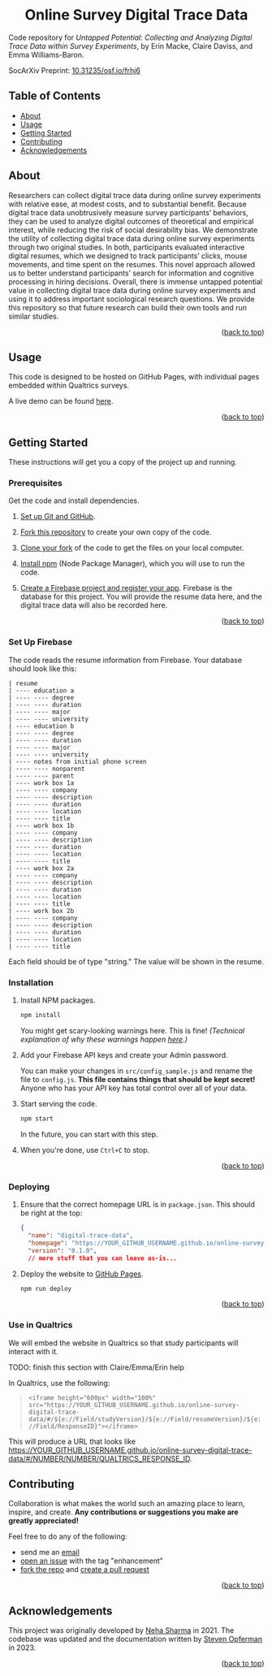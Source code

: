 <!--
# Steven G. Opferman | steven.g.opferman@gmail.com
# Adapted from:
#   https://github.com/othneildrew/Best-README-Template/
#   https://github.com/kylelobo/The-Documentation-Compendium/
-->

<h1 align="center">Online Survey Digital Trace Data</h1>
<div id="top"></div>

<p align="left">
Code repository for <em>Untapped Potential: Collecting and Analyzing Digital Trace Data within Survey Experiments</em>, by Erin Macke, Claire Daviss, and Emma Williams-Baron.

SocArXiv Preprint: [10.31235/osf.io/frhj6](10.31235/osf.io/frhj6)
</p>

## Table of Contents

- [About](#about)
- [Usage](#usage)
- [Getting Started](#getting_started)
- [Contributing](#contributing)
- [Acknowledgements](#acknowledgements)

## About <a name="about"></a>

Researchers can collect digital trace data during online survey experiments with relative ease, at modest costs, and to substantial benefit. Because digital trace data unobtrusively measure survey participants’ behaviors, they can be used to analyze digital outcomes of theoretical and empirical interest, while reducing the risk of social desirability bias. We demonstrate the utility of collecting digital trace data during online survey experiments through two original studies. In both, participants evaluated interactive digital resumes, which we designed to track participants’ clicks, mouse movements, and time spent on the resumes. This novel approach allowed us to better understand participants’ search for information and cognitive processing in hiring decisions. Overall, there is immense untapped potential value in collecting digital trace data during online survey experiments and using it to address important sociological research questions. We provide this repository so that future research can build their own tools and run similar studies.

<p align="right">(<a href="#top">back to top</a>)</p>

## Usage <a name="usage"></a>

This code is designed to be hosted on GitHub Pages, with individual pages embedded within Qualtrics surveys.

A live demo can be found [here](https://thefirstquestion.github.io/online-survey-digital-trace-data/#/).

<p align="right">(<a href="#top">back to top</a>)</p>

## Getting Started <a name="getting_started"></a>

These instructions will get you a copy of the project up and running.

### Prerequisites

Get the code and install dependencies.

1. [Set up Git and GitHub](https://docs.github.com/en/get-started/quickstart/set-up-git).

2. [Fork this repository](https://docs.github.com/en/get-started/quickstart/fork-a-repo) to create your own copy of the code.

3. [Clone your fork](https://docs.github.com/en/get-started/quickstart/fork-a-repo#cloning-your-forked-repository) of the code to get the files on your local computer.

4. [Install npm](https://docs.npmjs.com/downloading-and-installing-node-js-and-npm) (Node Package Manager), which you will use to run the code.

5. [Create a Firebase project and register your app](https://firebase.google.com/docs/web/setup#create-firebase-project-and-app). Firebase is the database for this project. You will provide the resume data here, and the digital trace data will also be recorded here.

<p align="right">(<a href="#top">back to top</a>)</p>

### Set Up Firebase

The code reads the resume information from Firebase. Your database should look like this:

```text
| resume
| ---- education a
| ---- ---- degree
| ---- ---- duration
| ---- ---- major
| ---- ---- university
| ---- education b
| ---- ---- degree
| ---- ---- duration
| ---- ---- major
| ---- ---- university
| ---- notes from initial phone screen 
| ---- ---- nonparent
| ---- ---- parent
| ---- work box 1a
| ---- ---- company
| ---- ---- description
| ---- ---- duration
| ---- ---- location
| ---- ---- title
| ---- work box 1b
| ---- ---- company
| ---- ---- description
| ---- ---- duration
| ---- ---- location
| ---- ---- title
| ---- work box 2a
| ---- ---- company
| ---- ---- description
| ---- ---- duration
| ---- ---- location
| ---- ---- title
| ---- work box 2b
| ---- ---- company
| ---- ---- description
| ---- ---- duration
| ---- ---- location
| ---- ---- title
```

Each field should be of type "string." The value will be shown in the resume.

### Installation

1. Install NPM packages.

    ```sh
    npm install
    ```

    You might get scary-looking warnings here. This is fine! _(Technical explanation of why these warnings happen [here](https://overreacted.io/npm-audit-broken-by-design/).)_

2. Add your Firebase API keys and create your Admin password.

    You can make your changes in `src/config_sample.js` and rename the file to `config.js`.
    **This file contains things that should be kept secret!** Anyone who has your API key has total control over all of your data.

3. Start serving the code.

    ```sh
    npm start
    ```

    In the future, you can start with this step.

4. When you're done, use `Ctrl+C` to stop.

<p align="right">(<a href="#top">back to top</a>)</p>

### Deploying

1. Ensure that the correct homepage URL is in `package.json`. This should be right at the top:

    ```json
    {
      "name": "digital-trace-data",
      "homepage": "https://YOUR_GITHUB_USERNAME.github.io/online-survey-digital-trace-data/",
      "version": "0.1.0",
      // more stuff that you can leave as-is...
    ```

2. Deploy the website to [GitHub Pages](https://pages.github.com/).

    ```sh
    npm run deploy
    ```

<p align="right">(<a href="#top">back to top</a>)</p>

### Use in Qualtrics

We will embed the website in Qualtrics so that study participants will interact with it.

TODO: finish this section with Claire/Emma/Erin help

In Qualtrics, use the following:

> `<iframe height="600px" width="100%" src="https://YOUR_GITHUB_USERNAME.github.io/online-survey-digital-trace-data/#/${e://Field/studyVersion}/${e://Field/resumeVersion}/${e://Field/ResponseID}"></iframe>`

This will produce a URL that looks like <https://YOUR_GITHUB_USERNAME.github.io/online-survey-digital-trace-data/#/NUMBER/NUMBER/QUALTRICS_RESPONSE_ID>.

## Contributing <a name="contributing"></a>

Collaboration is what makes the world such an amazing place to learn, inspire, and create. **Any contributions or suggestions you make are greatly appreciated!**

Feel free to do any of the following:

- send me an [email](mailto:steven.g.opferman@gmail.com)
- [open an issue](https://docs.github.com/en/issues/tracking-your-work-with-issues/creating-an-issue) with the tag "enhancement"
- [fork the repo](https://docs.github.com/en/get-started/quickstart/fork-a-repo) and [create a pull request](https://docs.github.com/en/pull-requests/collaborating-with-pull-requests/proposing-changes-to-your-work-with-pull-requests/creating-a-pull-request)

<p align="right">(<a href="#top">back to top</a>)</p>

## Acknowledgements <a name="acknowledgements"></a>

This project was originally developed by [Neha Sharma](https://github.com/sharman99) in 2021.
The codebase was updated and the documentation written by [Steven Opferman](https://thefirstquestion.github.io/) in 2023.

<p align="right">(<a href="#top">back to top</a>)</p>
